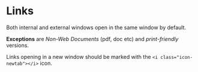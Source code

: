 # Links

Both internal and external windows open in the same window by default.

**Exceptions** are _Non-Web Documents_ (pdf, doc etc) and _print-friendly_ versions.

Links opening in a new window should be marked with the  `<i class="icon-newtab"></i>` icon.
